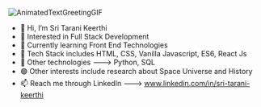 ![AnimatedTextGreetingGIF](https://user-images.githubusercontent.com/99949317/207557959-81c4d898-65d6-4c17-b93c-4b7232b63ea7.gif)

- 👋 Hi, I’m Sri Tarani Keerthi
- 👀 Interested in Full Stack Development
- 🌱 Currently learning Front End Technologies
- 🔵 Tech Stack includes HTML, CSS, Vanilla Javascript, ES6, React Js
- 🔷 Other technologies ---> Python, SQL
- 🟢 Other interests include research about Space Universe and History 
- 📫 Reach me through LinkedIn ---> www.linkedin.com/in/sri-tarani-keerthi

<!---
TaraniKeerthi/TaraniKeerthi is a ✨ special ✨ repository because its `README.md` (this file) appears on your GitHub profile.
You can click the Preview link to take a look at your changes.
--->
